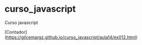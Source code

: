 # curso_javascript
 Curso javascript

[Contador] (https://gilcemargz.github.io/curso_javascript/aula14/ex012.html)
